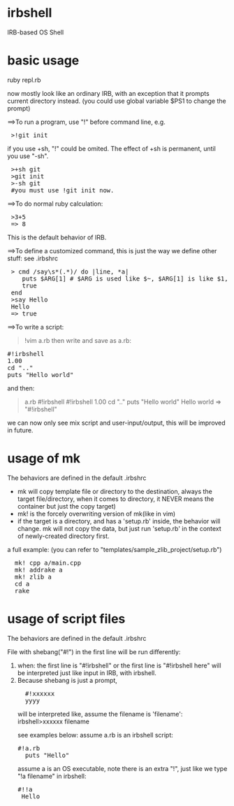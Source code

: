 irbshell
========

IRB-based OS Shell

basic usage
=====

ruby repl.rb

now mostly look like an ordinary IRB, with an exception that it prompts current directory instead.
(you could use global variable $PS1 to change the prompt)

==>To run a program, use "!" before command line, e.g.
<pre>
 >!git init
</pre>

if you use +sh, "!" could be omited. The effect of +sh is permanent, until you use "-sh".

<pre>
 >+sh git
 >git init
 >-sh git
 #you must use !git init now.
</pre>

==>To do normal ruby calculation:
<pre>
 >3+5
 => 8
</pre>
This is the default behavior of IRB.

==>To define a customized command, this is just the way we define other stuff:
see .irbshrc

<pre>
 > cmd /say\s*(.*)/ do |line, *a|
    puts $ARG[1] # $ARG is used like $~, $ARG[1] is like $1, but exactly what after "say"
    true
 end
 >say Hello
 Hello
 => true
</pre>

==>To write a script:
>!vim a.rb
then write and save as a.rb:
<pre>
#!irbshell
1.00
cd ".."
puts "Hello world"
</pre>

and then:

>a.rb
#!irbshell
#!irbshell
1.00
cd ".."
puts "Hello world"
Hello world
=> "#!irbshell"

we can now only see mix script and user-input/output, this will be improved in future.








usage of mk
=====
The behaviors are defined in the default .irbshrc

<ul>
<li>mk will copy template file or directory to the destination, always the target file/directory, 
when it comes to directory, it NEVER means the container but just the copy target)</li>

<li>mk! is the forcely overwriting version of mk(like in vim)</li>

<li>if the target is a directory, and has a 'setup.rb' inside,
the behavior will change.
mk will not copy the data, but just run 'setup.rb' in the context of newly-created directory first.
</li>

</ul>

a full example:
(you can refer to "templates/sample_zlib_project/setup.rb")
<pre>
  mk! cpp a/main.cpp
  mk! addrake a
  mk! zlib a
  cd a
  rake
</pre>


usage of script files
=====
The behaviors are defined in the default .irbshrc

File with shebang("#!") in the first line will be run differently:

<ol>
<li>when:
  the first line is "#!irbshell"
or 
  the first line is "#!irbshell here"
will be interpreted just like input in IRB, with irbshell.
</li>

<li>
  Because shebang is just a prompt, 
<pre>
  #!xxxxxx
  yyyy
</pre>
  will be interpreted like, assume the filename is 'filename':
irbshell>xxxxxx filename
  
  see examples below:
  assume a.rb is an irbshell script:
<pre>
#!a.rb
  puts "Hello"
</pre>

  assume a is an OS executable, note there is an extra "!", just like we type "!a filename" in irbshell:
<pre>
#!!a
 Hello
</pre>

 
  
</li>



</ol>






